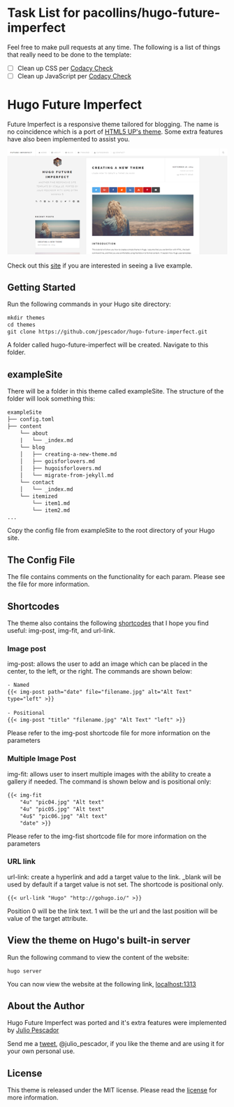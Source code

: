 # Task List for pacollins/hugo-future-imperfect

Feel free to make pull requests at any time. The following is a list of things that really need to be done to the template:

- [ ] Clean up CSS per [Codacy Check](https://www.codacy.com/app/thepatrickcollins/hugo-future-imperfect/issues?&filters=W3siaWQiOiJMYW5ndWFnZSIsInZhbHVlcyI6WyJDU1MiXX0seyJpZCI6IkNhdGVnb3J5IiwidmFsdWVzIjpbbnVsbF19LHsiaWQiOiJMZXZlbCIsInZhbHVlcyI6W251bGxdfSx7ImlkIjoiUGF0dGVybiIsInZhbHVlcyI6W251bGxdfSx7ImlkIjoiQXV0aG9yIiwidmFsdWVzIjpbbnVsbF19LHsidmFsdWVzIjpbXX1d)
- [ ] Clean up JavaScript per [Codacy Check](https://www.codacy.com/app/thepatrickcollins/hugo-future-imperfect/issues?&filters=W3siaWQiOiJMYW5ndWFnZSIsInZhbHVlcyI6WyJKYXZhc2NyaXB0Il19LHsiaWQiOiJDYXRlZ29yeSIsInZhbHVlcyI6W251bGxdfSx7ImlkIjoiTGV2ZWwiLCJ2YWx1ZXMiOltudWxsXX0seyJpZCI6IlBhdHRlcm4iLCJ2YWx1ZXMiOltudWxsXX0seyJpZCI6IkF1dGhvciIsInZhbHVlcyI6W251bGxdfV0=)

# Hugo Future Imperfect

Future Imperfect is a responsive theme tailored for blogging. The name is no coincidence which is a port of [HTML5 UP's theme](http://html5up.net/future-imperfect). Some extra features have also been implemented to assist you.

![Hugo Future Imperfect Screenshot](https://raw.githubusercontent.com/jpescador/hugo-future-imperfect/master/images/screenshot.png)

Check out this [site](https://jpescador.com) if you are interested in seeing a live example.

## Getting Started

Run the following commands in your Hugo site directory:

    mkdir themes
    cd themes
    git clone https://github.com/jpescador/hugo-future-imperfect.git

A folder called hugo-future-imperfect will be created. Navigate to this folder.

## exampleSite

There will be a folder in this theme called exampleSite. The structure of the folder will look something this:

    exampleSite
    ├── config.toml
    ├── content
        └── about
        |   └── _index.md
        └── blog
        │   ├── creating-a-new-theme.md
        │   ├── goisforlovers.md
        │   ├── hugoisforlovers.md
        │   └── migrate-from-jekyll.md
        └── contact
        │   └── _index.md
        └── itemized
            └── item1.md
            └── item2.md
    ...

Copy the config file from exampleSite to the root directory of your Hugo site.

## The Config File

The file contains comments on the functionality for each param. Please see the file for more information.

## Shortcodes
The theme also contains the following [shortcodes](https://gohugo.io/extras/shortcodes/) that I hope you find useful: img-post, img-fit, and url-link.  

### Image post
img-post: allows the user to add an image which can be placed in the center, to the left, or the right. The commands are shown below:

    - Named
    {{< img-post path="date" file="filename.jpg" alt="Alt Text" type="left" >}}

    - Positional
    {{< img-post "title" "filename.jpg" "Alt Text" "left" >}}

Please refer to the img-post shortcode file for more information on the parameters

### Multiple Image Post
img-fit: allows user to insert multiple images with the ability to create a gallery if needed. The command is shown below and is positional only:

    {{< img-fit
        "4u" "pic04.jpg" "Alt text"
        "4u" "pic05.jpg" "Alt text"
        "4u$" "pic06.jpg" "Alt text"
        "date" >}}

Please refer to the img-fist shortcode file for more information on the parameters


### URL link
url-link: create a hyperlink and add a target value to the link. _blank will be used by default if a target value is not set. The shortcode is positional only.

    {{< url-link "Hugo" "http://gohugo.io/" >}}

Position 0 will be the link text. 1 will be the url and the last position will be value of the target attribute.

## View the theme on Hugo's built-in server

Run the following command to view the content of the website:

    hugo server

You can now view the website at the following link, [localhost:1313](http://localhost:1313)

## About the Author

Hugo Future Imperfect was ported and it's extra features were implemented by [Julio Pescador](https://jpescador.com)

Send me a [tweet](https://twitter.com/julio_pescador), @julio_pescador, if you like the theme and are using it for your own personal use.

## License

This theme is released under the MIT license. Please read the [license](https://github.com/jpescador/hugo-future-imperfect/blob/master/LICENSE.md) for more information.
